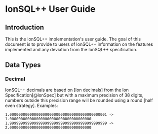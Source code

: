 
# IonSQL++ User Guide 

## Introduction 

This is the IonSQL++ implementation's user guide. The goal of this
document is to provide to users of IonSQL++ information on the features
implemented and any deviation from the IonSQL++ specification.



## Data Types

### Decimal
IonSQL++ decimals are based on [Ion decimals] from the Ion Specification[@IonSpec] but with a maximum precision of 38 digits, numbers outside this precision 
range will be rounded using a round [half even strategy]. Examples: 

    1.00000000000000000000000000000000000000000001 -> 1.0000000000000000000000000000000000000
    1.99999999999999999999999999999999999999999999 -> 2.0000000000000000000000000000000000000 


